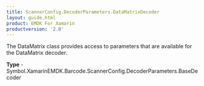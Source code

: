 ```yaml
---
title: ScannerConfig.DecoderParameters.DataMatrixDecoder
layout: guide.html
product: EMDK For Xamarin
productversion: '2.0'
---
```

The DataMatrix class provides access to parameters that are available for the DataMatrix decoder.

**Type** - Symbol.XamarinEMDK.Barcode.ScannerConfig.DecoderParameters.BaseDecoder















